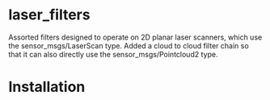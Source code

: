 # laser_filters
Assorted filters designed to operate on 2D planar laser scanners, which use the sensor_msgs/LaserScan type. Added a cloud to cloud filter chain so that it can also directly use the sensor_msgs/Pointcloud2 type.
# Installation
